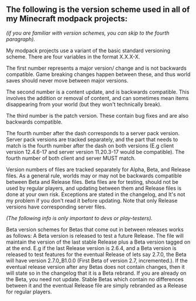## The following is the version scheme used in all of my Minecraft modpack projects:


*(if you are familiar with version schemes, you can skip to the fourth paragraph).*

My modpack projects use a variant of the basic standard versioning scheme. There are four variables in the format X.X.X-X.

The first number represents a major version/ change and is not backwards compatible. Game breaking changes happen between these, and thus world saves should never move between major versions.

The second number is a content update, and is backwards compatible. This involves the addition or removal of content, and can sometimes mean items disappearing from your world (but they won't technically break).

The third number is the patch version. These contain bug fixes and are also backwards compatible.

The fourth number after the dash corresponds to a server pack version. Server pack versions are tracked separately, and the part that needs to match is the fourth number after the dash on both versions (E.g client version 12.4.6-17 and server version 11.20.3-17 would be compatible). The fourth number of both client and server MUST match.

Version numbers of files are tracked separately for Alpha, Beta, and Release files. As a general rule, worlds may or may not be backwards compatible between Beta and Release files. Beta files are for testing, should not be used by regular players, and updating between them and Release files is done at your own risk.
Exceptions are stated in the changelog, and It's not my problem if you don't read it before updating. Note that only Release versions have corresponding server files.

*(The following info is only important to devs or play-testers).*

Beta version schemes for Betas that come out in between releases works as follows: A Beta version is released to test a future Release. The file will maintain the version of the last stable Release plus a Beta version tagged on at the end. E.g if the last Release version is 2.6.4, and a Beta version is released to test features for the eventual Release of lets say 2.7.0, the Beta will have version 2.7.0_B1.0.0 (First Beta of version 2.7, incremented.). If the eventual release version after any Betas does not contain changes, then it will state so in the changelog that it is a Beta rebrand. If you are already on the Beta, you need not update. Stable Betas which contain no differences between it and the eventual Release file are simply rebranded as a Release for regular players.  
